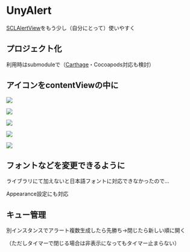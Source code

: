 UnyAlert
========

[SCLAlertView][1]をもう少し（自分にとって）使いやすく

[1]: <https://github.com/vikmeup/SCLAlertView-Swift>

プロジェクト化
-------

利用時はsubmoduleで（[Carthage][2]・Cocoapods対応も検討）

[2]: <https://github.com/Carthage/Carthage>

アイコンをcontentViewの中に
-------------------

![](<https://raw.githubusercontent.com/ynagai/UnyAlert/master/UnyAlertDemo/Success.png>)

![](<https://raw.githubusercontent.com/ynagai/UnyAlert/master/UnyAlertDemo/Error.png>)

![](<https://raw.githubusercontent.com/ynagai/UnyAlert/master/UnyAlertDemo/Warning.png>)

![](<https://raw.githubusercontent.com/ynagai/UnyAlert/master/UnyAlertDemo/Info.png>)

![](<https://raw.githubusercontent.com/ynagai/UnyAlert/master/UnyAlertDemo/Loading.png>)

フォントなどを変更できるように
---------------

ライブラリにて加えないと日本語フォントに対応できなかったので...

Appearance設定にも対応

キュー管理
-----

別インスタンスでアラート複数生成したら先勝ち→閉じたら新しい順に開く

（ただしタイマーで閉じる場合は非表示になってもタイマー止まらない）
